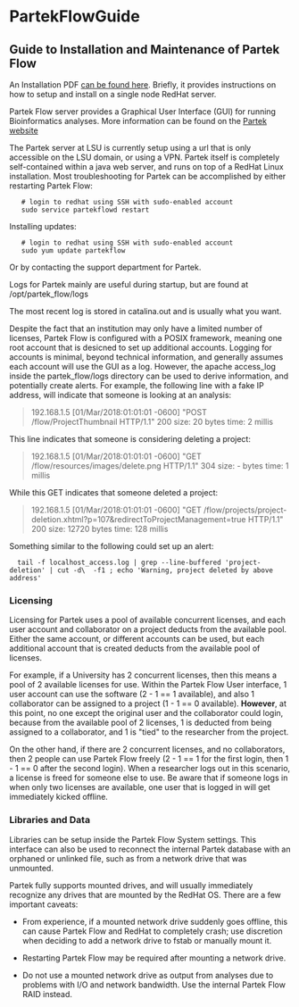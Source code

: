 # PartekFlowGuide

## Guide to Installation and Maintenance of Partek Flow

An Installation PDF [can be found here](https://github.com/disulfidebond/PartekFlowGuide/blob/master/Partek_Flow_setupAndInstallation.pdf). 
Briefly, it provides instructions on how to setup and install on a single node RedHat server.

Partek Flow server provides a Graphical User Interface (GUI) for running Bioinformatics analyses.  More information can be found on the [Partek website](http://www.partek.com)

The Partek server at LSU is currently setup using a url that is only accessible on the LSU domain, or using a VPN.  Partek itself is completely self-contained within a java web server, and runs on top of a RedHat Linux installation.  Most troubleshooting for Partek can be accomplished by either restarting Partek Flow:

       # login to redhat using SSH with sudo-enabled account
       sudo service partekflowd restart

Installing updates:

       # login to redhat using SSH with sudo-enabled account
       sudo yum update partekflow
       
Or by contacting the support department for Partek.

Logs for Partek mainly are useful during startup, but are found at /opt/partek_flow/logs

The most recent log is stored in catalina.out and is usually what you want.

Despite the fact that an institution may only have a limited number of licenses, Partek Flow is configured with a POSIX framework, meaning one root account that is desicned to set up additional accounts.  Logging for accounts is minimal, beyond technical information, and generally assumes each account will use the GUI as a log.  However, the apache access_log inside the partek_flow/logs directory can be used to derive information, and potentially create alerts.  For example, the following line with a fake IP address, will indicate that someone is looking at an analysis:

>192.168.1.5 [01/Mar/2018:01:01:01 -0600] "POST /flow/ProjectThumbnail HTTP/1.1" 200 size: 20 bytes time: 2 millis

This line indicates that someone is considering deleting a project:

>192.168.1.5 [01/Mar/2018:01:01:01 -0600] "GET /flow/resources/images/delete.png HTTP/1.1" 304 size: - bytes time: 1 millis

While this GET indicates that someone deleted a project:

>192.168.1.5 [01/Mar/2018:01:01:01 -0600] "GET /flow/projects/project-deletion.xhtml?p=107&redirectToProjectManagement=true HTTP/1.1" 200 size: 12720 bytes time: 128 millis

Something similar to the following could set up an alert:

      tail -f localhost_access.log | grep --line-buffered 'project-deletion' | cut -d\  -f1 ; echo 'Warning, project deleted by above address'


### Licensing

Licensing for Partek uses a pool of available concurrent licenses, and each user account and collaborator on a project deducts from the available pool.  Either the same account, or different accounts can be used, but each additional account that is created deducts from the available pool of licenses.  

For example, if a University has 2 concurrent licenses, then this means a pool of 2 available licenses for use.  Within the Partek Flow User interface, 1 user account can use the software (2 - 1 == 1 available), and also 1 collaborator can be assigned to a project (1 - 1 == 0 available).  **However**, at this point, no one except the original user and the collaborator could login, because from the available pool of 2 licenses, 1 is deducted from being assigned to a collaborator, and 1 is "tied" to the researcher from the project.  

On the other hand, if there are 2 concurrent licenses, and no collaborators, then 2 people can use Partek Flow freely (2 - 1 == 1 for the first login, then 1 - 1 == 0 after the second login).   When a researcher logs out in this scenario, a license is freed for someone else to use.  Be aware that if someone logs in when only two licenses are available, one user that is logged in will get immediately kicked offline.

### Libraries and Data

Libraries can be setup inside the Partek Flow System settings.  This interface can also be used to reconnect the internal Partek database with an orphaned or unlinked file, such as from a network drive that was unmounted.

Partek fully supports mounted drives, and will usually immediately recognize any drives that are mounted by the RedHat OS.  There are a few important caveats:

* From experience, if a mounted network drive suddenly goes offline, this can cause Partek Flow and RedHat to completely crash; use discretion when deciding to add a network drive to fstab or manually mount it.

* Restarting Partek Flow may be required after mounting a network drive.

* Do not use a mounted network drive as output from analyses due to problems with I/O and network bandwidth.  Use the internal Partek Flow RAID instead.



